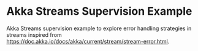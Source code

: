# Akka Streams Supervision Example

Akka Streams supervision example to explore error handling strategies in streams inspired
from https://doc.akka.io/docs/akka/current/stream/stream-error.html.
